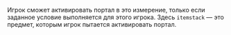 Игрок сможет активировать портал в это измерение, только если заданное условие выполняется для этого игрока. Здесь `itemstack` — это предмет, которым игрок пытается активировать портал.
